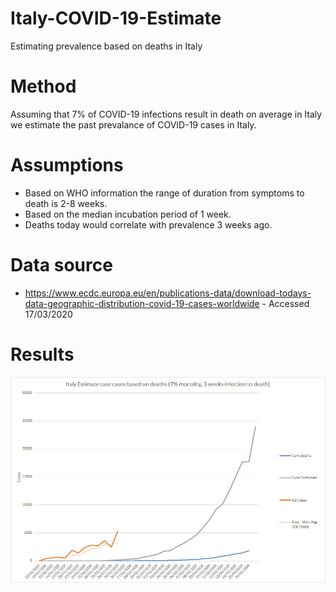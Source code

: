 # Italy-COVID-19-Estimate
Estimating prevalence based on deaths in Italy

# Method

Assuming that 7% of COVID-19 infections result in death on average in Italy we estimate the past prevalance of COVID-19 cases in Italy.

# Assumptions

* Based on WHO information the range of duration from symptoms to death is 2-8 weeks.
* Based on the median incubation period of 1 week.
* Deaths today would correlate with prevalence 3 weeks ago.

# Data source 

* https://www.ecdc.europa.eu/en/publications-data/download-todays-data-geographic-distribution-covid-19-cases-worldwide - Accessed 17/03/2020

# Results

![Results for 2020-03-17](2020-03-17.jpeg)
